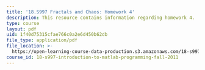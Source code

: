 ```yaml
---
title: '18.S997 Fractals and Chaos: Homework 4'
description: This resource contains information regarding homework 4.
type: course
layout: pdf
uid: 1f40d75315cfae766c0a2e6d450b62db
file_type: application/pdf
file_location: >-
  https://open-learning-course-data-production.s3.amazonaws.com/18-s997-introduction-to-matlab-programming-fall-2011/1f40d75315cfae766c0a2e6d450b62db_MIT18_S997F11_Homework_4.pdf
course_id: 18-s997-introduction-to-matlab-programming-fall-2011
---
```

